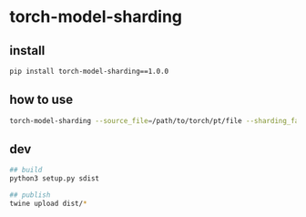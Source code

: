 # torch-model-sharding

## install

```bash
pip install torch-model-sharding==1.0.0
```

## how to use

```bash
torch-model-sharding --source_file=/path/to/torch/pt/file --sharding_factor=3 --target_dir=/path/to/target/directory
```

## dev

```bash
## build
python3 setup.py sdist

## publish
twine upload dist/*

```
